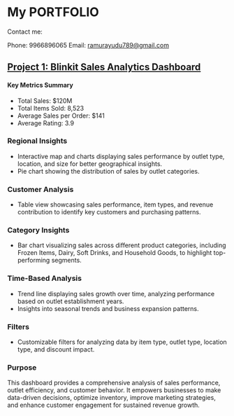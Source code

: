 # My PORTFOLIO

Contact me:

Phone: 9966896065
Email: ramurayudu789@gmail.com


## [Project 1: Blinkit Sales Analytics Dashboard](https://app.powerbi.com/links/RwAOPzWgpu?ctid=ffa76a2b-9b62-4b16-a12c-a940b0d587e7&pbi_source=linkShare)

####  Key Metrics Summary
* Total Sales: $120M
* Total Items Sold: 8,523
* Average Sales per Order: $141
* Average Rating: 3.9
### Regional Insights
* Interactive map and charts displaying sales performance by outlet type, location, and size for better geographical insights.
* Pie chart showing the distribution of sales by outlet categories.
### Customer Analysis
* Table view showcasing sales performance, item types, and revenue contribution to identify key customers and purchasing patterns.
### Category Insights
* Bar chart visualizing sales across different product categories, including Frozen Items, Dairy, Soft Drinks, and Household Goods, to highlight top-performing segments.
### Time-Based Analysis
* Trend line displaying sales growth over time, analyzing performance based on outlet establishment years.
* Insights into seasonal trends and business expansion patterns.
### Filters
* Customizable filters for analyzing data by item type, outlet type, location type, and discount impact.
### Purpose
This dashboard provides a comprehensive analysis of sales performance, outlet efficiency, and customer behavior. It empowers businesses to make data-driven decisions, optimize inventory, improve marketing strategies, and enhance customer engagement for sustained revenue growth.


